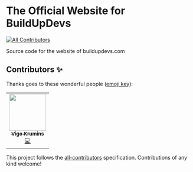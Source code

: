 # The Official Website for BuildUpDevs
<!-- ALL-CONTRIBUTORS-BADGE:START - Do not remove or modify this section -->
[![All Contributors](https://img.shields.io/badge/all_contributors-1-orange.svg?style=flat-square)](#contributors-)
<!-- ALL-CONTRIBUTORS-BADGE:END -->
Source code for the website of buildupdevs.com

## Contributors ✨

Thanks goes to these wonderful people ([emoji key](https://allcontributors.org/docs/en/emoji-key)):

<!-- ALL-CONTRIBUTORS-LIST:START - Do not remove or modify this section -->
<!-- prettier-ignore-start -->
<!-- markdownlint-disable -->
<table>
  <tr>
    <td align="center"><a href="https://vigokrumins.me/"><img src="https://avatars1.githubusercontent.com/u/5035657?v=4" width="100px;" alt=""/><br /><sub><b>Vigo Krumins</b></sub></a><br /><a href="https://github.com/buildupdevs/website/commits?author=VigoKrumins" title="Code">💻</a></td>
  </tr>
</table>

<!-- markdownlint-enable -->
<!-- prettier-ignore-end -->
<!-- ALL-CONTRIBUTORS-LIST:END -->

This project follows the [all-contributors](https://github.com/all-contributors/all-contributors) specification. Contributions of any kind welcome!
